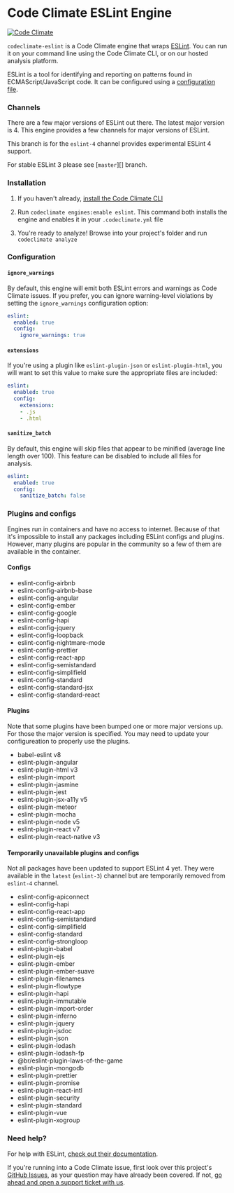 # Code Climate ESLint Engine

[![Code Climate][badge]][repo]

[badge]: https://codeclimate.com/github/codeclimate/codeclimate-eslint/badges/gpa.svg
[repo]: https://codeclimate.com/repos/github/codeclimate-eslint

`codeclimate-eslint` is a Code Climate engine that wraps [ESLint][]. You can run
it on your command line using the Code Climate CLI, or on our hosted analysis
platform.

ESLint is a tool for identifying and reporting on patterns found in
ECMAScript/JavaScript code. It can be configured using a [configuration
file][config].

[config]: http://eslint.org/docs/user-guide/configuring#using-configuration-files

### Channels

There are a few major versions of ESLint out there. The latest major version
is 4. This engine provides a few channels for major versions of ESLint.

This branch is for the `eslint-4` channel provides experimental ESLint 4
support.

For stable ESLint 3 please see [`master`][] branch.

[`channels/eslint-4`]: https://github.com/codeclimate/codeclimate-eslint/tree/master


### Installation

1. If you haven't already, [install the Code Climate CLI][CLI]

2. Run `codeclimate engines:enable eslint`. This command both installs the
   engine and enables it in your `.codeclimate.yml` file

3. You're ready to analyze! Browse into your project's folder and run
   `codeclimate analyze`

[cli]: https://github.com/codeclimate/codeclimate

### Configuration

#### `ignore_warnings`

By default, this engine will emit both ESLint errors and warnings as Code
Climate issues. If you prefer, you can ignore warning-level violations by
setting the `ignore_warnings` configuration option:

```yaml
eslint:
  enabled: true
  config:
    ignore_warnings: true
```

#### `extensions`

If you're using a plugin like `eslint-plugin-json` or `eslint-plugin-html`, you
will want to set this value to make sure the appropriate files are included:

```yaml
eslint:
  enabled: true
  config:
    extensions:
    - .js
    - .html
```

#### `sanitize_batch`

By default, this engine will skip files that appear to be minified (average line
length over 100). This feature can be disabled to include all files for
analysis.

```yaml
eslint:
  enabled: true
  config:
    sanitize_batch: false
```


### Plugins and configs

Engines run in containers and have no access to internet. Because of that it's
impossible to install any packages including ESLint configs and plugins.
However, many plugins are popular in the community so a few of them are
available in the container.


#### Configs

* eslint-config-airbnb
* eslint-config-airbnb-base
* eslint-config-angular
* eslint-config-ember
* eslint-config-google
* eslint-config-hapi
* eslint-config-jquery
* eslint-config-loopback
* eslint-config-nightmare-mode
* eslint-config-prettier
* eslint-config-react-app
* eslint-config-semistandard
* eslint-config-simplifield
* eslint-config-standard
* eslint-config-standard-jsx
* eslint-config-standard-react


#### Plugins

Note that some plugins have been bumped one or more major versions up. For those
the major version is specified. You may need to update your configureation to
properly use the plugins.

* babel-eslint v8
* eslint-plugin-angular
* eslint-plugin-html v3
* eslint-plugin-import
* eslint-plugin-jasmine
* eslint-plugin-jest
* eslint-plugin-jsx-a11y v5
* eslint-plugin-meteor
* eslint-plugin-mocha
* eslint-plugin-node v5
* eslint-plugin-react v7
* eslint-plugin-react-native v3


#### Temporarily unavailable plugins and configs

Not all packages have been updated to support ESLint 4 yet.
They were available in the `latest` (`eslint-3`) channel but are temporarily
removed from `eslint-4` channel.

* eslint-config-apiconnect
* eslint-config-hapi
* eslint-config-react-app
* eslint-config-semistandard
* eslint-config-simplifield
* eslint-config-standard
* eslint-config-strongloop
* eslint-plugin-babel
* eslint-plugin-ejs
* eslint-plugin-ember
* eslint-plugin-ember-suave
* eslint-plugin-filenames
* eslint-plugin-flowtype
* eslint-plugin-hapi
* eslint-plugin-immutable
* eslint-plugin-import-order
* eslint-plugin-inferno
* eslint-plugin-jquery
* eslint-plugin-jsdoc
* eslint-plugin-json
* eslint-plugin-lodash
* eslint-plugin-lodash-fp
* @br/eslint-plugin-laws-of-the-game
* eslint-plugin-mongodb
* eslint-plugin-prettier
* eslint-plugin-promise
* eslint-plugin-react-intl
* eslint-plugin-security
* eslint-plugin-standard
* eslint-plugin-vue
* eslint-plugin-xogroup


### Need help?

For help with ESLint, [check out their documentation][eslint-docs].

If you're running into a Code Climate issue, first look over this project's
[GitHub Issues][issues], as your question may have already been covered. If not,
[go ahead and open a support ticket with us][help].

[issues]: https://github.com/codeclimate/codeclimate-eslint/issues
[help]: https://codeclimate.com/help

[eslint]: http://eslint.org
[eslint-docs]: http://eslint.org/docs/user-guide/
